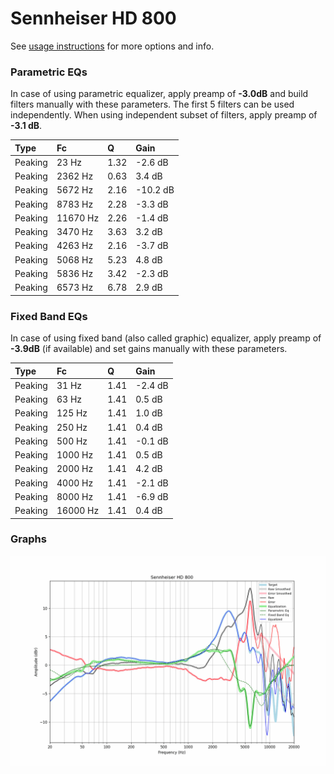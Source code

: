 # Sennheiser HD 800
See [usage instructions](https://github.com/jaakkopasanen/AutoEq#usage) for more options and info.

### Parametric EQs
In case of using parametric equalizer, apply preamp of **-3.0dB** and build filters manually
with these parameters. The first 5 filters can be used independently.
When using independent subset of filters, apply preamp of **-3.1 dB**.

| Type    | Fc       |    Q | Gain     |
|:--------|:---------|:-----|:---------|
| Peaking | 23 Hz    | 1.32 | -2.6 dB  |
| Peaking | 2362 Hz  | 0.63 | 3.4 dB   |
| Peaking | 5672 Hz  | 2.16 | -10.2 dB |
| Peaking | 8783 Hz  | 2.28 | -3.3 dB  |
| Peaking | 11670 Hz | 2.26 | -1.4 dB  |
| Peaking | 3470 Hz  | 3.63 | 3.2 dB   |
| Peaking | 4263 Hz  | 2.16 | -3.7 dB  |
| Peaking | 5068 Hz  | 5.23 | 4.8 dB   |
| Peaking | 5836 Hz  | 3.42 | -2.3 dB  |
| Peaking | 6573 Hz  | 6.78 | 2.9 dB   |

### Fixed Band EQs
In case of using fixed band (also called graphic) equalizer, apply preamp of **-3.9dB**
(if available) and set gains manually with these parameters.

| Type    | Fc       |    Q | Gain    |
|:--------|:---------|:-----|:--------|
| Peaking | 31 Hz    | 1.41 | -2.4 dB |
| Peaking | 63 Hz    | 1.41 | 0.5 dB  |
| Peaking | 125 Hz   | 1.41 | 1.0 dB  |
| Peaking | 250 Hz   | 1.41 | 0.4 dB  |
| Peaking | 500 Hz   | 1.41 | -0.1 dB |
| Peaking | 1000 Hz  | 1.41 | 0.5 dB  |
| Peaking | 2000 Hz  | 1.41 | 4.2 dB  |
| Peaking | 4000 Hz  | 1.41 | -2.1 dB |
| Peaking | 8000 Hz  | 1.41 | -6.9 dB |
| Peaking | 16000 Hz | 1.41 | 0.4 dB  |

### Graphs
![](./Sennheiser%20HD%20800.png)